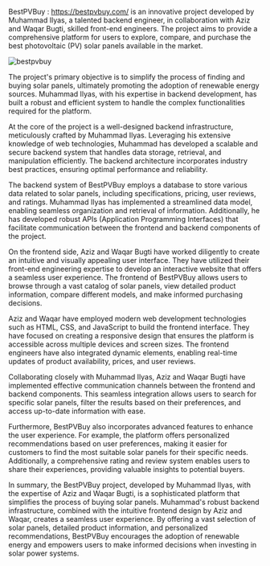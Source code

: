 BestPVBuy : https://bestpvbuy.com/ is an innovative project developed by Muhammad Ilyas, a talented backend engineer, in collaboration with Aziz and Waqar Bugti, skilled front-end engineers. The project aims to provide a comprehensive platform for users to explore, compare, and purchase the best photovoltaic (PV) solar panels available in the market.

![bestpvbuy](https://github.com/ilyas-cyber/newProject/assets/75419324/7f4d5a5a-318d-4c48-9abd-38727f91925b)


The project's primary objective is to simplify the process of finding and buying solar panels, ultimately promoting the adoption of renewable energy sources. Muhammad Ilyas, with his expertise in backend development, has built a robust and efficient system to handle the complex functionalities required for the platform.

At the core of the project is a well-designed backend infrastructure, meticulously crafted by Muhammad Ilyas. Leveraging his extensive knowledge of web technologies, Muhammad has developed a scalable and secure backend system that handles data storage, retrieval, and manipulation efficiently. The backend architecture incorporates industry best practices, ensuring optimal performance and reliability.

The backend system of BestPVBuy employs a database to store various data related to solar panels, including specifications, pricing, user reviews, and ratings. Muhammad Ilyas has implemented a streamlined data model, enabling seamless organization and retrieval of information. Additionally, he has developed robust APIs (Application Programming Interfaces) that facilitate communication between the frontend and backend components of the project.

On the frontend side, Aziz and Waqar Bugti have worked diligently to create an intuitive and visually appealing user interface. They have utilized their front-end engineering expertise to develop an interactive website that offers a seamless user experience. The frontend of BestPVBuy allows users to browse through a vast catalog of solar panels, view detailed product information, compare different models, and make informed purchasing decisions.

Aziz and Waqar have employed modern web development technologies such as HTML, CSS, and JavaScript to build the frontend interface. They have focused on creating a responsive design that ensures the platform is accessible across multiple devices and screen sizes. The frontend engineers have also integrated dynamic elements, enabling real-time updates of product availability, prices, and user reviews.

Collaborating closely with Muhammad Ilyas, Aziz and Waqar Bugti have implemented effective communication channels between the frontend and backend components. This seamless integration allows users to search for specific solar panels, filter the results based on their preferences, and access up-to-date information with ease.

Furthermore, BestPVBuy also incorporates advanced features to enhance the user experience. For example, the platform offers personalized recommendations based on user preferences, making it easier for customers to find the most suitable solar panels for their specific needs. Additionally, a comprehensive rating and review system enables users to share their experiences, providing valuable insights to potential buyers.

In summary, the BestPVBuy project, developed by Muhammad Ilyas, with the expertise of Aziz and Waqar Bugti, is a sophisticated platform that simplifies the process of buying solar panels. Muhammad's robust backend infrastructure, combined with the intuitive frontend design by Aziz and Waqar, creates a seamless user experience. By offering a vast selection of solar panels, detailed product information, and personalized recommendations, BestPVBuy encourages the adoption of renewable energy and empowers users to make informed decisions when investing in solar power systems.
